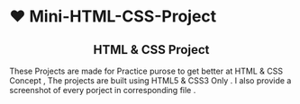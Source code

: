 # ❤️ Mini-HTML-CSS-Project

<h2 align="center">HTML &  CSS Project</h2>

  These  Projects are made for  Practice purose to get better at HTML & CSS Concept , The projects are built using HTML5 & CSS3  Only . I also provide a screenshot of  every porject in corresponding file .
